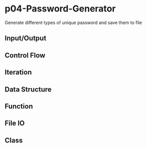 # p04-Password-Generator
Generate different types of unique password and save them to file

## Input/Output

## Control Flow

## Iteration

## Data Structure

## Function

## File IO

## Class
